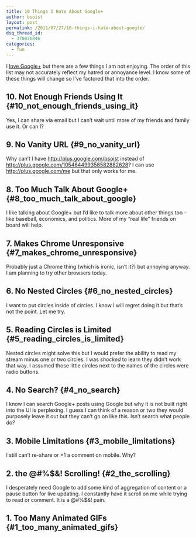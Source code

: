 ```yaml
---
title: 10 Things I Hate About Google+
author: bsoist
layout: post
permalink: /2011/07/27/10-things-i-hate-about-google/
dsq_thread_id:
  - 370076846
categories:
  - fun
---
```

I [love Google+][1] but there are a few things I am not enjoying. The order of this list may not accurately reflect my hatred or annoyance level. I know some of these things will change so I&#8217;ve factored that into the order.

## 10. Not Enough Friends Using It {#10_not_enough_friends_using_it}

Yes, I can share via email but I can&#8217;t wait until more of my friends and family use it. Or can I?

## 9. No Vanity URL {#9_no_vanity_url}

Why can&#8217;t I have http://plus.google.com/bsoist instead of <http://plus.google.com/105464499358582882628>? I can use http://plus.google.com/me but that only works for me. 

## 8. Too Much Talk About Google+ {#8_too_much_talk_about_google}

I like talking about Google+ but I&#8217;d like to talk more about other things too &#8211; like baseball, economics, and politics. More of my &#8220;real life&#8221; friends on board will help.

## 7. Makes Chrome Unresponsive {#7_makes_chrome_unresponsive}

Probably just a Chrome thing (which is ironic, isn&#8217;t it?) but annoying anyway. I am planning to try other browsers today.

## 6. No Nested Circles {#6_no_nested_circles}

I want to put circles inside of circles. I know I will regret doing it but that&#8217;s not the point. Let me try.

## 5. Reading Circles is Limited {#5_reading_circles_is_limited}

Nested circles might solve this but I would prefer the ability to read my stream minus one or two circles. I was *shocked* to learn they didn&#8217;t work that way. I assumed those little circles next to the names of the circles were radio buttons. 

## 4. No Search? {#4_no_search}

I know I can search Google+ posts using Google but why it is not built right into the UI is perplexing. I guess I can think of a reason or two they would purposely leave it out but they can&#8217;t go on like this. Isn&#8217;t search what people do?

## 3. Mobile Limitations {#3_mobile_limitations}

I still can&#8217;t re-share or +1 a comment on mobile. Why?

## 2. the @#%$&! Scrolling! {#2_the_scrolling}

I desperately need Google to add some kind of aggregation of content or a pause button for live updating. I constantly have it scroll on me while trying to read or comment. It is a @#%$&! pain.

## 1. Too Many Animated GIFs {#1_too_many_animated_gifs}

 [1]: http://whsjr.soistmann.com/oped/2011/07/27/10-things-i-love-about-google/
